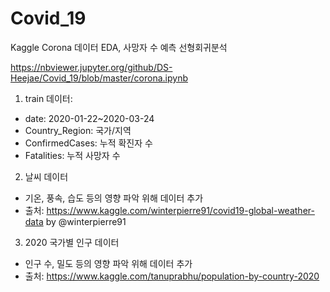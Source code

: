 # Covid_19

Kaggle Corona 데이터 EDA, 사망자 수 예측 선형회귀분석

https://nbviewer.jupyter.org/github/DS-Heejae/Covid_19/blob/master/corona.ipynb

1. train 데이터: 
- date: 2020-01-22~2020-03-24
- Country_Region: 국가/지역
- ConfirmedCases: 누적 확진자 수
- Fatalities: 누적 사망자 수

2. 날씨 데이터
- 기온, 풍속, 습도 등의 영향 파악 위해 데이터 추가
- 출처: https://www.kaggle.com/winterpierre91/covid19-global-weather-data by @winterpierre91

3. 2020 국가별 인구 데이터
- 인구 수, 밀도 등의 영향 파악 위해 데이터 추가
- 출처: https://www.kaggle.com/tanuprabhu/population-by-country-2020
